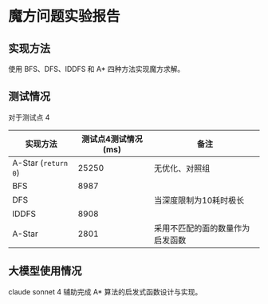 # 魔方问题实验报告

## 实现方法

使用 BFS、DFS、IDDFS 和 A* 四种方法实现魔方求解。

## 测试情况

对于测试点 4

| 实现方法            | 测试点4测试情况 (ms) | 备注                   |
| ------------------- | -------------------- | ---------------------- |
| A-Star (`return 0`) | 25250               | 无优化、对照组         |
| BFS                 | 8987                 |                        |
| DFS                 |                      | 当深度限制为10耗时极长 |
| IDDFS               | 8908                 |                        |
| A-Star              | 2801                   | 采用不匹配的面的数量作为启发函数   |

## 大模型使用情况

claude sonnet 4 辅助完成 A* 算法的启发式函数设计与实现。